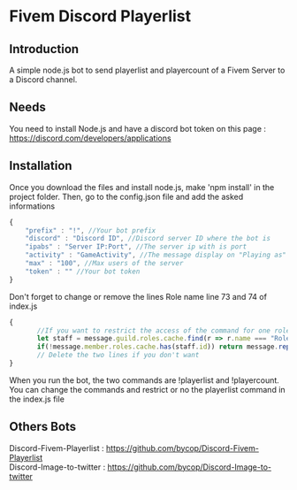 # Fivem Discord Playerlist

## Introduction

A simple node.js bot to send playerlist and playercount of a Fivem Server to a Discord channel.

## Needs

You need to install Node.js and have a discord bot token on this page : https://discord.com/developers/applications

## Installation

Once you download the files and install node.js, make 'npm install' in the project folder. Then, go to the config.json file and add the asked informations
```javascript
{
    "prefix" : "!", //Your bot prefix
    "discord" : "Discord ID", //Discord server ID where the bot is
    "ipabs" : "Server IP:Port", //The server ip with is port
    "activity" : "GameActivity", //The message display on "Playing as"
    "max" : "100", //Max users of the server
    "token" : "" //Your bot token
}
```
Don't forget to change or remove the lines Role name line 73 and 74 of index.js
```javascript
{
       //If you want to restrict the access of the command for one role only
       let staff = message.guild.roles.cache.find(r => r.name === "Role name"); //HERE
       if(!message.member.roles.cache.has(staff.id)) return message.reply("You doesn't have the permission to show the playerlist");
       // Delete the two lines if you don't want
}
```
When you run the bot, the two commands are !playerlist and !playercount. You can change the commands and restrict or no the playerlist command in the index.js file

## Others Bots

Discord-Fivem-Playerlist : https://github.com/bycop/Discord-Fivem-Playerlist <br>
Discord-Image-to-twitter : https://github.com/bycop/Discord-Image-to-twitter
